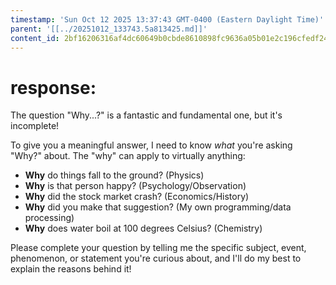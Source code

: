 ```yaml
---
timestamp: 'Sun Oct 12 2025 13:37:43 GMT-0400 (Eastern Daylight Time)'
parent: '[[../20251012_133743.5a813425.md]]'
content_id: 2bf16206316af4dc60649b0cbde8610898fc9636a05b01e2c196cfedf244534c
---
```


# response:

The question "Why...?" is a fantastic and fundamental one, but it's incomplete!

To give you a meaningful answer, I need to know *what* you're asking "Why?" about. The "why" can apply to virtually anything:

* **Why** do things fall to the ground? (Physics)
* **Why** is that person happy? (Psychology/Observation)
* **Why** did the stock market crash? (Economics/History)
* **Why** did you make that suggestion? (My own programming/data processing)
* **Why** does water boil at 100 degrees Celsius? (Chemistry)

Please complete your question by telling me the specific subject, event, phenomenon, or statement you're curious about, and I'll do my best to explain the reasons behind it!
